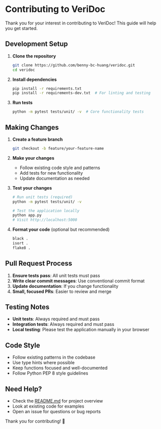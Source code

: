 # Contributing to VeriDoc

Thank you for your interest in contributing to VeriDoc! This guide will help you get started.

## Development Setup

1. **Clone the repository**
   ```bash
   git clone https://github.com/benny-bc-huang/veridoc.git
   cd veridoc
   ```

2. **Install dependencies**
   ```bash
   pip install -r requirements.txt
   pip install -r requirements-dev.txt  # For linting and testing
   ```

3. **Run tests**
   ```bash
   python -m pytest tests/unit/ -v  # Core functionality tests
   ```

## Making Changes

1. **Create a feature branch**
   ```bash
   git checkout -b feature/your-feature-name
   ```

2. **Make your changes**
   - Follow existing code style and patterns
   - Add tests for new functionality
   - Update documentation as needed

3. **Test your changes**
   ```bash
   # Run unit tests (required)
   python -m pytest tests/unit/ -v
   
   # Test the application locally
   python app.py
   # Visit http://localhost:5000
   ```

4. **Format your code** (optional but recommended)
   ```bash
   black .
   isort .
   flake8 .
   ```

## Pull Request Process

1. **Ensure tests pass**: All unit tests must pass
2. **Write clear commit messages**: Use conventional commit format
3. **Update documentation**: If you change functionality
4. **Small, focused PRs**: Easier to review and merge

## Testing Notes

- **Unit tests**: Always required and must pass
- **Integration tests**: Always required and must pass
- **Local testing**: Please test the application manually in your browser

## Code Style

- Follow existing patterns in the codebase
- Use type hints where possible
- Keep functions focused and well-documented
- Follow Python PEP 8 style guidelines

## Need Help?

- Check the [README.md](README.md) for project overview
- Look at existing code for examples
- Open an issue for questions or bug reports

Thank you for contributing! 🚀